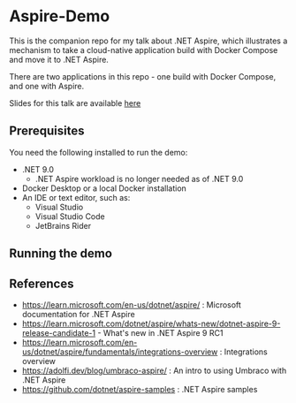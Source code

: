 # Aspire-Demo

This is the companion repo for my talk about .NET Aspire, which illustrates a mechanism to take a cloud-native application build with Docker Compose and move it to .NET Aspire. 

There are two applications in this repo - one build with Docker Compose, and one with Aspire. 

Slides for this talk are available [here](https://docs.google.com/presentation/d/1pKHi34APKTjNJMnEQa6QBoe_FazFd_tjzxuLe4BMN38/)

## Prerequisites

You need the following installed to run the demo:

- .NET 9.0
    - .NET Aspire workload is no longer needed as of .NET 9.0
- Docker Desktop or a local Docker installation
- An IDE or text editor, such as:
    - Visual Studio
    - Visual Studio Code
    - JetBrains Rider

    

## Running the demo


## References

- https://learn.microsoft.com/en-us/dotnet/aspire/ : Microsoft documentation for .NET Aspire
- https://learn.microsoft.com/dotnet/aspire/whats-new/dotnet-aspire-9-release-candidate-1 - What's new in .NET Aspire 9 RC1
- https://learn.microsoft.com/en-us/dotnet/aspire/fundamentals/integrations-overview : Integrations overview
- https://adolfi.dev/blog/umbraco-aspire/ : An intro to using Umbraco with .NET Aspire
- https://github.com/dotnet/aspire-samples : .NET Aspire samples